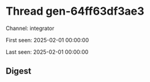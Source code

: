 # Thread gen-64ff63df3ae3
Channel: integrator

First seen: 2025-02-01 00:00:00

Last seen: 2025-02-01 00:00:00

## Digest


